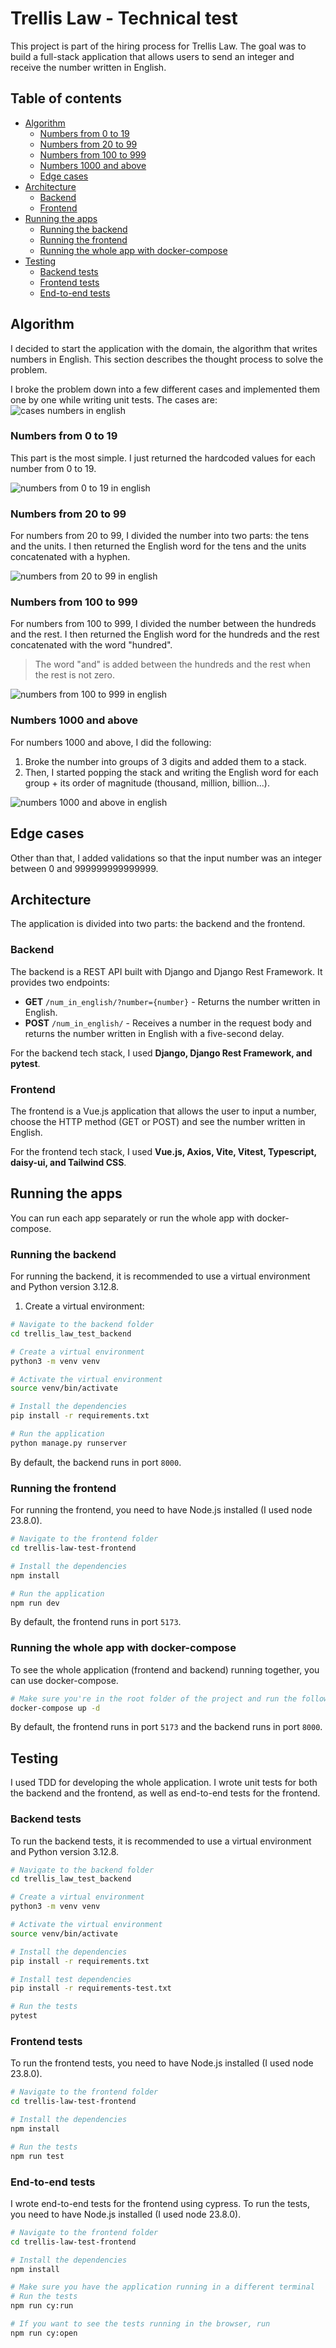 # Trellis Law - Technical test

This project is part of the hiring process for Trellis Law. The goal was to build a full-stack application that allows users to send an integer and receive the number written in English.

## Table of contents

- [Algorithm](#algorithm)
  - [Numbers from 0 to 19](#numbers-from-0-to-19)
  - [Numbers from 20 to 99](#numbers-from-20-to-99)
  - [Numbers from 100 to 999](#numbers-from-100-to-999)
  - [Numbers 1000 and above](#numbers-1000-and-above)
  - [Edge cases](#edge-cases)
- [Architecture](#architecture)
  - [Backend](#backend)
  - [Frontend](#frontend)
- [Running the apps](#running-the-apps)
  - [Running the backend](#running-the-backend)
  - [Running the frontend](#running-the-frontend)
  - [Running the whole app with docker-compose](#running-the-whole-app-with-docker-compose)
- [Testing](#testing)
  - [Backend tests](#backend-tests)
  - [Frontend tests](#frontend-tests)
  - [End-to-end tests](#end-to-end-tests)

## Algorithm

I decided to start the application with the domain, the algorithm that writes numbers in English. This section describes the thought process to solve the problem.

I broke the problem down into a few different cases and implemented them one by one while writing unit tests. The cases are:
![cases numbers in english](imgs/cases_writing_numbers_in_english.png)

### Numbers from 0 to 19

This part is the most simple. I just returned the hardcoded values for each number from 0 to 19.

![numbers from 0 to 19 in english](imgs/numbers-0-to-19.png)

### Numbers from 20 to 99

For numbers from 20 to 99, I divided the number into two parts: the tens and the units. I then returned the English word for the tens and the units concatenated with a hyphen.

![numbers from 20 to 99 in english](imgs/numbers-20-to-99.png)

### Numbers from 100 to 999

For numbers from 100 to 999, I divided the number between the hundreds and the rest. I then returned the English word for the hundreds and the rest concatenated with the word "hundred".

> The word "and" is added between the hundreds and the rest when the rest is not zero.

![numbers from 100 to 999 in english](imgs/numbers-100-to-999.png)

### Numbers 1000 and above

For numbers 1000 and above, I did the following:

1. Broke the number into groups of 3 digits and added them to a stack.
2. Then, I started popping the stack and writing the English word for each group + its order of magnitude (thousand, million, billion...).

![numbers 1000 and above in english](imgs/numbers-1000-and-above.png)

## Edge cases

Other than that, I added validations so that the input number was an integer between 0 and 999999999999999.

## Architecture

The application is divided into two parts: the backend and the frontend.

### Backend

The backend is a REST API built with Django and Django Rest Framework. It provides two endpoints:

- **GET** `/num_in_english/?number={number}` - Returns the number written in English.
- **POST** `/num_in_english/` - Receives a number in the request body and returns the number written in English with a five-second delay.

For the backend tech stack, I used **Django, Django Rest Framework, and pytest**.

### Frontend

The frontend is a Vue.js application that allows the user to input a number, choose the HTTP method (GET or POST) and see the number written in English.

For the frontend tech stack, I used **Vue.js, Axios, Vite, Vitest, Typescript, daisy-ui, and Tailwind CSS**.

## Running the apps

You can run each app separately or run the whole app with docker-compose.

### Running the backend

For running the backend, it is recommended to use a virtual environment and Python version 3.12.8.

1. Create a virtual environment:

```bash
# Navigate to the backend folder
cd trellis_law_test_backend

# Create a virtual environment
python3 -m venv venv

# Activate the virtual environment
source venv/bin/activate

# Install the dependencies
pip install -r requirements.txt

# Run the application
python manage.py runserver
```

By default, the backend runs in port `8000`.

### Running the frontend

For running the frontend, you need to have Node.js installed (I used node 23.8.0).

```bash
# Navigate to the frontend folder
cd trellis-law-test-frontend

# Install the dependencies
npm install

# Run the application
npm run dev
```

By default, the frontend runs in port `5173`.

### Running the whole app with docker-compose

To see the whole application (frontend and backend) running together, you can use docker-compose.

```bash
# Make sure you're in the root folder of the project and run the following command
docker-compose up -d
```

By default, the frontend runs in port `5173` and the backend runs in port `8000`.

## Testing

I used TDD for developing the whole application. I wrote unit tests for both the backend and the frontend, as well as end-to-end tests for the frontend.

### Backend tests

To run the backend tests, it is recommended to use a virtual environment and Python version 3.12.8.

```bash
# Navigate to the backend folder
cd trellis_law_test_backend

# Create a virtual environment
python3 -m venv venv

# Activate the virtual environment
source venv/bin/activate

# Install the dependencies
pip install -r requirements.txt

# Install test dependencies
pip install -r requirements-test.txt

# Run the tests
pytest
```

### Frontend tests

To run the frontend tests, you need to have Node.js installed (I used node 23.8.0).

```bash
# Navigate to the frontend folder
cd trellis-law-test-frontend

# Install the dependencies
npm install

# Run the tests
npm run test
```

### End-to-end tests

I wrote end-to-end tests for the frontend using cypress. To run the tests, you need to have Node.js installed (I used node 23.8.0).

```bash
# Navigate to the frontend folder
cd trellis-law-test-frontend

# Install the dependencies
npm install

# Make sure you have the application running in a different terminal
# Run the tests
npm run cy:run

# If you want to see the tests running in the browser, run
npm run cy:open
```
